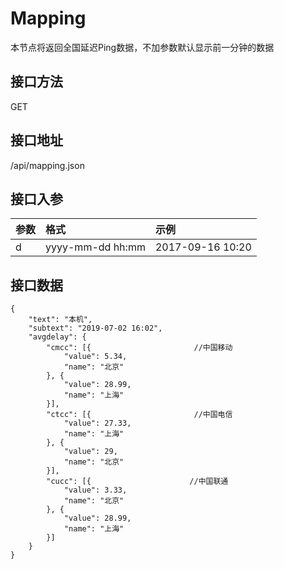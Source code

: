 # Mapping

本节点将返回全国延迟Ping数据，不加参数默认显示前一分钟的数据

## 接口方法

GET

## 接口地址

/api/mapping.json

## 接口入参

| **参数** | **格式** | **示例** |
| :--- | :--- | :--- |
| d | yyyy-mm-dd hh:mm | 2017-09-16 10:20 |

## 接口数据

```text
{
    "text": "本机",
    "subtext": "2019-07-02 16:02",
    "avgdelay": {
        "cmcc": [{                       //中国移动
            "value": 5.34,
            "name": "北京"
        }, {
            "value": 28.99,
            "name": "上海"
        }],
        "ctcc": [{                       //中国电信
            "value": 27.33,
            "name": "上海"
        }, {
            "value": 29,
            "name": "北京"
        }],
        "cucc": [{                      //中国联通
            "value": 3.33,
            "name": "北京"
        }, {
            "value": 28.99,
            "name": "上海"
        }]
    }
}
```



